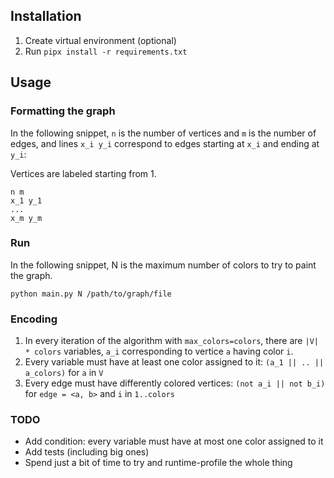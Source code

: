 ## Installation 

1. Create virtual environment (optional)
2. Run `pipx install -r requirements.txt`

## Usage

### Formatting the graph

In the following snippet, `n` is the number of vertices and `m` is the number
of edges, and lines `x_i y_i` correspond to edges starting at `x_i` and ending at `y_i`:

Vertices are labeled starting from 1.

```
n m
x_1 y_1
...
x_m y_m
```

### Run

In the following snippet, N is the maximum number of colors to try to paint the graph.

```
python main.py N /path/to/graph/file
```

### Encoding

1. In every iteration of the algorithm with `max_colors=colors`,
   there are `|V| * colors` variables, `a_i` corresponding to vertice `a` having color `i`.
2. Every variable must have at least one color assigned to it: 
   `(a_1 || .. || a_colors)` for `a` in `V`
3. Every edge must have differently colored vertices:
   `(not a_i || not b_i)` for `edge = <a, b>` and `i` in `1..colors`

### TODO 

- Add condition: every variable must have at most one color assigned to it
- Add tests (including big ones)
- Spend just a bit of time to try and runtime-profile the whole thing
